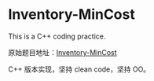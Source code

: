 # Inventory-MinCost
This is a C++ coding practice.

原始题目地址：[Inventory-MinCost](<https://github.com/ashish161/Inventory-MinCost>)

C++ 版本实现，坚持 clean code，坚持 OO。
